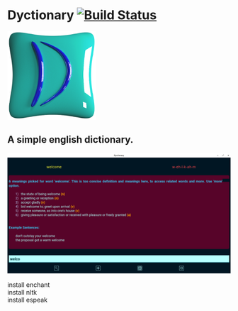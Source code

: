 # Dyctionary  [![Build Status](https://travis-ci.org/TechAaroorian/Dyctionary.svg?branch=master)](https://travis-ci.org/TechAaroorian/Dyctionary)
![Dyctionary logo](./Icons/DyLogo.png)  

## A simple english dictionary.

![Screen Shot](./sample_screen.png)

install enchant \
install nltk \
install espeak
